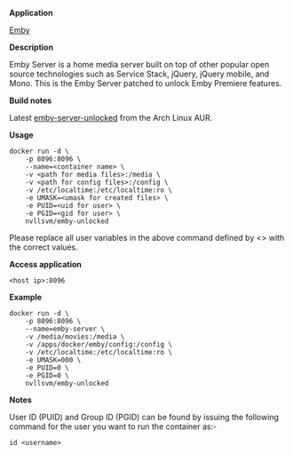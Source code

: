 **Application**

[Emby](https://emby.media/)

**Description**

Emby Server is a home media server built on top of other popular open source technologies such as Service Stack, jQuery, jQuery mobile, and Mono.
This is the Emby Server patched to unlock Emby Premiere features.

**Build notes**

Latest [emby-server-unlocked](https://aur.archlinux.org/packages/emby-server-unlocked/) from the Arch Linux AUR.

**Usage**
```
docker run -d \
    -p 8096:8096 \
    --name=<container name> \
    -v <path for media files>:/media \
    -v <path for config files>:/config \
    -v /etc/localtime:/etc/localtime:ro \
    -e UMASK=<umask for created files> \
    -e PUID=<uid for user> \
    -e PGID=<gid for user> \
    nvllsvm/emby-unlocked
```

Please replace all user variables in the above command defined by <> with the correct values.

**Access application**

`<host ip>:8096`

**Example**
```
docker run -d \
    -p 8096:8096 \
    --name=emby-server \
    -v /media/movies:/media \
    -v /apps/docker/emby/config:/config \
    -v /etc/localtime:/etc/localtime:ro \
    -e UMASK=000 \
    -e PUID=0 \
    -e PGID=0 \
    nvllsvm/emby-unlocked
```

**Notes**

User ID (PUID) and Group ID (PGID) can be found by issuing the following command for the user you want to run the container as:-

```
id <username>
```
